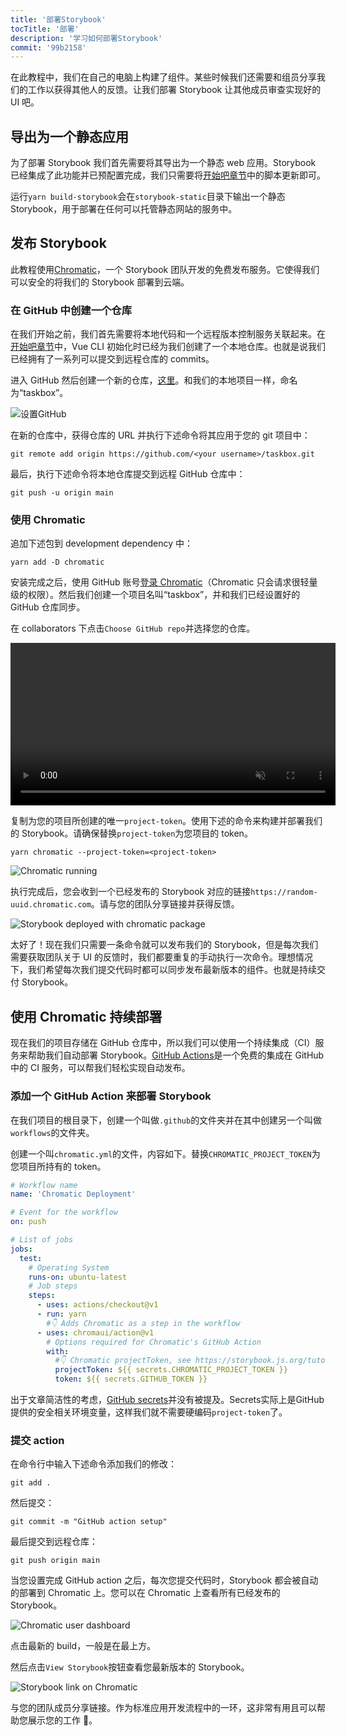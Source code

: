 ```yaml
---
title: '部署Storybook'
tocTitle: '部署'
description: '学习如何部署Storybook'
commit: '99b2158'
---
```


在此教程中，我们在自己的电脑上构建了组件。某些时候我们还需要和组员分享我们的工作以获得其他人的反馈。让我们部署 Storybook 让其他成员审查实现好的 UI 吧。

## 导出为一个静态应用

为了部署 Storybook 我们首先需要将其导出为一个静态 web 应用。Storybook 已经集成了此功能并已预配置完成，我们只需要将[开始吧章节](/intro-to-storybook/vue/zh-CN/get-started)中的脚本更新即可。

运行`yarn build-storybook`会在`storybook-static`目录下输出一个静态 Storybook，用于部署在任何可以托管静态网站的服务中。

## 发布 Storybook

此教程使用<a href="https://www.chromatic.com/">Chromatic</a>，一个 Storybook 团队开发的免费发布服务。它使得我们可以安全的将我们的 Storybook 部署到云端。

### 在 GitHub 中创建一个仓库

在我们开始之前，我们首先需要将本地代码和一个远程版本控制服务关联起来。在[开始吧章节](/intro-to-storybook/vue/zh-CN/get-started)中，Vue CLI 初始化时已经为我们创建了一个本地仓库。也就是说我们已经拥有了一系列可以提交到远程仓库的 commits。

进入 GitHub 然后创建一个新的仓库，[这里](https://github.com/new)。和我们的本地项目一样，命名为“taskbox”。

![设置GitHub](/intro-to-storybook/github-create-taskbox.png)

在新的仓库中，获得仓库的 URL 并执行下述命令将其应用于您的 git 项目中：

```shell
git remote add origin https://github.com/<your username>/taskbox.git
```

最后，执行下述命令将本地仓库提交到远程 GitHub 仓库中：

```shell
git push -u origin main
```

### 使用 Chromatic

追加下述包到 development dependency 中：

```shell
yarn add -D chromatic
```

安装完成之后，使用 GitHub 账号[登录 Chromatic](https://www.chromatic.com/start)（Chromatic 只会请求很轻量级的权限）。然后我们创建一个项目名叫“taskbox”，并和我们已经设置好的 GitHub 仓库同步。

在 collaborators 下点击`Choose GitHub repo`并选择您的仓库。

<video autoPlay muted playsInline loop style="width:520px; margin: 0 auto;">
  <source
    src="/intro-to-storybook/chromatic-setup-learnstorybook.mp4"
    type="video/mp4"
  />
</video>

复制为您的项目所创建的唯一`project-token`。使用下述的命令来构建并部署我们的 Storybook。请确保替换`project-token`为您项目的 token。

```shell
yarn chromatic --project-token=<project-token>
```

![Chromatic running](/intro-to-storybook/chromatic-manual-storybook-console-log.png)

执行完成后，您会收到一个已经发布的 Storybook 对应的链接`https://random-uuid.chromatic.com`。请与您的团队分享链接并获得反馈。

![Storybook deployed with chromatic package](/intro-to-storybook/chromatic-manual-storybook-deploy-6-0.png)

太好了！现在我们只需要一条命令就可以发布我们的 Storybook，但是每次我们需要获取团队关于 UI 的反馈时，我们都要重复的手动执行一次命令。理想情况下，我们希望每次我们提交代码时都可以同步发布最新版本的组件。也就是持续交付 Storybook。

## 使用 Chromatic 持续部署

现在我们的项目存储在 GitHub 仓库中，所以我们可以使用一个持续集成（CI）服务来帮助我们自动部署 Storybook。[GitHub Actions](https://github.com/features/actions)是一个免费的集成在 GitHub 中的 CI 服务，可以帮我们轻松实现自动发布。

### 添加一个 GitHub Action 来部署 Storybook

在我们项目的根目录下，创建一个叫做`.github`的文件夹并在其中创建另一个叫做`workflows`的文件夹。

创建一个叫`chromatic.yml`的文件，内容如下。替换`CHROMATIC_PROJECT_TOKEN`为您项目所持有的 token。

```yaml:title=.github/workflows/chromatic.yml
# Workflow name
name: 'Chromatic Deployment'

# Event for the workflow
on: push

# List of jobs
jobs:
  test:
    # Operating System
    runs-on: ubuntu-latest
    # Job steps
    steps:
      - uses: actions/checkout@v1
      - run: yarn
        #👇 Adds Chromatic as a step in the workflow
      - uses: chromaui/action@v1
        # Options required for Chromatic's GitHub Action
        with:
          #👇 Chromatic projectToken, see https://storybook.js.org/tutorials/intro-to-storybook/vue/en/deploy/ to obtain it
          projectToken: ${{ secrets.CHROMATIC_PROJECT_TOKEN }}
          token: ${{ secrets.GITHUB_TOKEN }}
```

<div class="aside"><p>出于文章简洁性的考虑，<a href="https://help.github.com/en/actions/configuring-and-managing-workflows/creating-and-storing-encrypted-secrets">GitHub secrets</a>并没有被提及。Secrets实际上是GitHub提供的安全相关环境变量，这样我们就不需要硬编码<code>project-token</code>了。</p></div>

### 提交 action

在命令行中输入下述命令添加我们的修改：

```shell
git add .
```

然后提交：

```shell
git commit -m "GitHub action setup"
```

最后提交到远程仓库：

```shell
git push origin main
```

当您设置完成 GitHub action 之后，每次您提交代码时，Storybook 都会被自动的部署到 Chromatic 上。您可以在 Chromatic 上查看所有已经发布的 Storybook。

![Chromatic user dashboard](/intro-to-storybook/chromatic-user-dashboard.png)

点击最新的 build，一般是在最上方。

然后点击`View Storybook`按钮查看您最新版本的 Storybook。

![Storybook link on Chromatic](/intro-to-storybook/chromatic-build-storybook-link.png)

与您的团队成员分享链接。作为标准应用开发流程中的一环，这非常有用且可以帮助您展示您的工作 💅。
